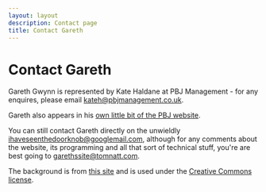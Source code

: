 ```yaml
---
layout: layout
description: Contact page
title: Contact Gareth
---
```


# Contact Gareth

Gareth Gwynn is represented by Kate Haldane at PBJ Management - for
any enquires, please email [kateh@pbjmanagement.co.uk](mailto:kateh@pbjmanagement.co.uk).

Gareth also appears in his 
[own little bit of the PBJ website](http://www.pbjmgt.com/artist/gareth-gwynn).

You can still contact Gareth directly on the unwieldly 
[ihaveseenthedoorknob@googlemail.com](mailto:ihaveseenthedoorknob@googlemail.com), 
although for any comments about the website, its programming and all that sort of 
technical stuff, you're are best going to 
[garethssite@tomnatt.com](mailto:garethssite@tomnatt.com).

The background is from [this site](http://www.pawfal.org/) and is used under the [Creative Commons license](http://creativecommons.org/licenses/by-sa/2.0/uk/).